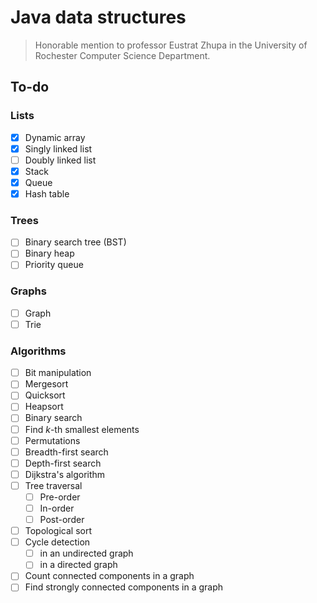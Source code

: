 Java data structures
====================

> Honorable mention to professor Eustrat Zhupa in the University of
> Rochester Computer Science Department.

To-do
-----

### Lists

- [x] Dynamic array
- [x] Singly linked list
- [ ] Doubly linked list
- [x] Stack
- [x] Queue
- [x] Hash table

### Trees

- [ ] Binary search tree (BST)
- [ ] Binary heap
- [ ] Priority queue

### Graphs

- [ ] Graph
- [ ] Trie

### Algorithms

- [ ] Bit manipulation
- [ ] Mergesort
- [ ] Quicksort
- [ ] Heapsort
- [ ] Binary search
- [ ] Find <var>k</var>-th smallest elements
- [ ] Permutations
- [ ] Breadth-first search
- [ ] Depth-first search
- [ ] Dijkstra's algorithm
- [ ] Tree traversal
  - [ ] Pre-order
  - [ ] In-order
  - [ ] Post-order
- [ ] Topological sort
- [ ] Cycle detection
  - [ ] in an undirected graph
  - [ ] in a directed graph
- [ ] Count connected components in a graph
- [ ] Find strongly connected components in a graph
